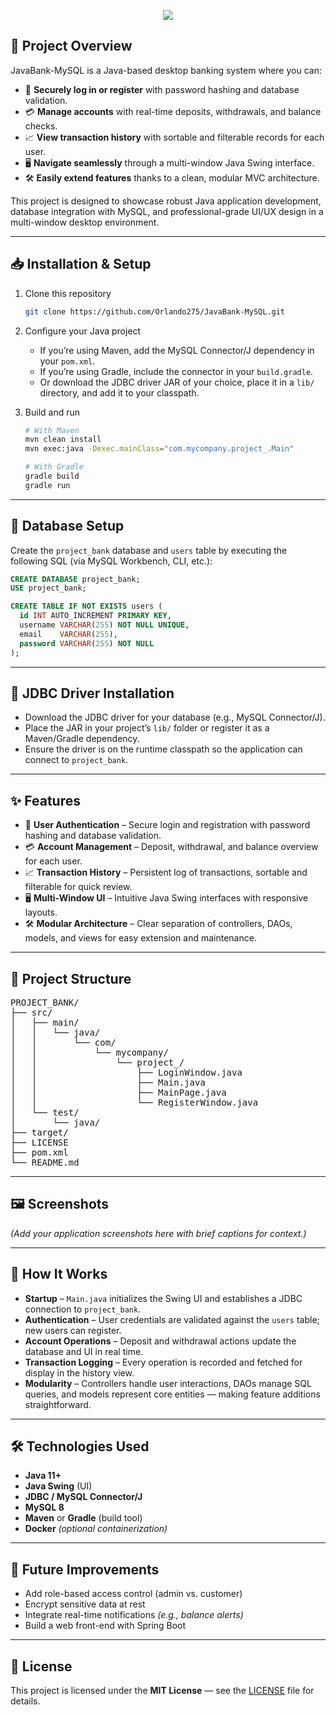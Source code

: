 <!-- Banner -->
<p align="center">
  <img src="https://capsule-render.vercel.app/api?type=rect&color=gradient&height=100&section=header&text=JavaBank-MySQL&fontSize=40&animation=fadeIn" />
</p>

## 🎯 Project Overview

JavaBank-MySQL is a Java-based desktop banking system where you can:

- 🔐 **Securely log in or register** with password hashing and database validation.  
- 💳 **Manage accounts** with real-time deposits, withdrawals, and balance checks.  
- 📈 **View transaction history** with sortable and filterable records for each user.  
- 🖥️ **Navigate seamlessly** through a multi-window Java Swing interface.  
- 🛠 **Easily extend features** thanks to a clean, modular MVC architecture.  

This project is designed to showcase robust Java application development, database integration with MySQL, and professional-grade UI/UX design in a multi-window desktop environment.

---

## 📥 Installation & Setup

1. Clone this repository

    ```bash
    git clone https://github.com/Orlando275/JavaBank-MySQL.git
    ```

2. Configure your Java project

    - If you’re using Maven, add the MySQL Connector/J dependency in your `pom.xml`.
    - If you’re using Gradle, include the connector in your `build.gradle`.
    - Or download the JDBC driver JAR of your choice, place it in a `lib/` directory, and add it to your classpath.

3. Build and run

    ```bash
    # With Maven
    mvn clean install
    mvn exec:java -Dexec.mainClass="com.mycompany.project_.Main"

    # With Gradle
    gradle build
    gradle run
    ```

---

## 💾 Database Setup

Create the `project_bank` database and `users` table by executing the following SQL (via MySQL Workbench, CLI, etc.):

```sql
CREATE DATABASE project_bank;
USE project_bank;

CREATE TABLE IF NOT EXISTS users (
  id INT AUTO_INCREMENT PRIMARY KEY,
  username VARCHAR(255) NOT NULL UNIQUE,
  email    VARCHAR(255),
  password VARCHAR(255) NOT NULL
);
```
---

## 🔌 JDBC Driver Installation

- Download the JDBC driver for your database (e.g., MySQL Connector/J).  
- Place the JAR in your project’s `lib/` folder or register it as a Maven/Gradle dependency.  
- Ensure the driver is on the runtime classpath so the application can connect to `project_bank`.  

---

## ✨ Features

- 🔐 **User Authentication** – Secure login and registration with password hashing and database validation.  
- 💳 **Account Management** – Deposit, withdrawal, and balance overview for each user.  
- 📈 **Transaction History** – Persistent log of transactions, sortable and filterable for quick review.  
- 🖥️ **Multi-Window UI** – Intuitive Java Swing interfaces with responsive layouts.  
- 🛠️ **Modular Architecture** – Clear separation of controllers, DAOs, models, and views for easy extension and maintenance.  

---

## 📂 Project Structure
<pre>
PROJECT_BANK/
├── src/
│   ├── main/
│   │   └── java/
│   │       └── com/
│   │           └── mycompany/
│   │               └── project_/
│   │                   ├── LoginWindow.java
│   │                   ├── Main.java
│   │                   ├── MainPage.java
│   │                   └── RegisterWindow.java
│   └── test/
│       └── java/
├── target/
├── LICENSE
├── pom.xml
└── README.md
</pre>

---

## 🖼️ Screenshots
*(Add your application screenshots here with brief captions for context.)*

---

## 🚀 How It Works

- **Startup** – `Main.java` initializes the Swing UI and establishes a JDBC connection to `project_bank`.  
- **Authentication** – User credentials are validated against the `users` table; new users can register.  
- **Account Operations** – Deposit and withdrawal actions update the database and UI in real time.  
- **Transaction Logging** – Every operation is recorded and fetched for display in the history view.  
- **Modularity** – Controllers handle user interactions, DAOs manage SQL queries, and models represent core entities — making feature additions straightforward.  

---

## 🛠️ Technologies Used

- **Java 11+**  
- **Java Swing** (UI)  
- **JDBC / MySQL Connector/J**  
- **MySQL 8**  
- **Maven** or **Gradle** (build tool)  
- **Docker** *(optional containerization)*  

---

## 🔮 Future Improvements

- Add role-based access control (admin vs. customer)  
- Encrypt sensitive data at rest  
- Integrate real-time notifications *(e.g., balance alerts)*  
- Build a web front-end with Spring Boot

---

## 📄 License

This project is licensed under the **MIT License** — see the [LICENSE](LICENSE) file for details.  

